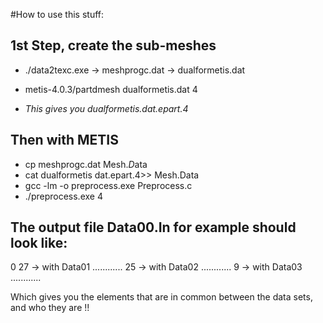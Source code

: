 #How to use this stuff:

## 1st Step, create the sub-meshes

* ./data2texc.exe -> meshprogc.dat -> dualformetis.dat


* metis-4.0.3/partdmesh dualformetis.dat 4
* *This gives you dualformetis.dat.epart.4*

## Then with METIS

* cp meshprogc.dat Mesh.*D*ata
* cat dualformetis dat.epart.4>> Mesh.Data
* gcc -lm -o preprocess.exe Preprocess.c
* ./preprocess.exe 4


## The output file Data00.In for example should look like:

0
27 -> with Data01
............
25 -> with Data02
............
9  -> with Data03
............


Which gives you the elements that are in common between the data sets, and who they are !!